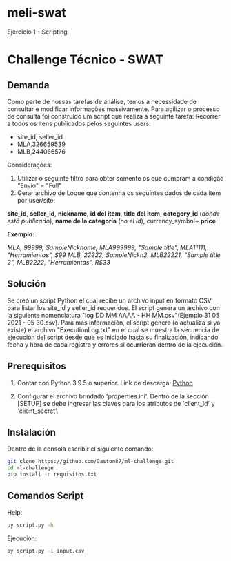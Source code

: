 # meli-swat
Ejercicio 1 - Scripting

# Challenge Técnico - SWAT

## Demanda
Como parte de nossas tarefas de análise, temos a necessidade de consultar e modificar informações massivamente. Para agilizar o processo de consulta foi construído um script que realiza a seguinte tarefa:
Recorrer a todos os itens publicados pelos seguintes users:
* site_id, seller_id
* MLA,326659539
* MLB,244066576

Considerações:
1. Utilizar o seguinte filtro para obter somente os que cumpram a condição "Envío" = "Full"
2. Gerar archivo de Loque que contenha os seguintes dados de cada item por user/site:

**site_id**, **seller_id**, **nickname**, **id del ítem**, **title del item**, **category_id** (_donde está
publicado_), **name de la categoría** (_no el id_), currency_symbol+ **price**


**Exemplo:**

_MLA, 99999, SampleNickname, MLA999999, "Sample title", MLA11111, "Herramientas", $99
MLB, 22222, SampleNickn2, MLB22221, "Sample title 2", MLB2222, "Herramientas", R$33_


## Solución

Se creó un script Python el cual recibe un archivo input en formato CSV para listar los site_id y seller_id requeridos. El script genera un archivo con la siguiente nomenclatura "log DD MM AAAA - HH MM.csv"(Ejemplo 31 05 2021 - 05 30.csv). 
Para mas información, el script genera (o actualiza si ya existe) el archivo "ExecutionLog.txt" en el cual se muestra la secuencia de ejecución del script desde que es iniciado hasta su finalización, indicando fecha y hora de cada registro y errores si ocurrieran dentro de la ejecución.

## Prerequisitos

1. Contar con Python 3.9.5 o superior. Link de descarga: [Python](https://www.python.org/downloads/)

2. Configurar el archivo brindado 'properties.ini'. Dentro de la sección [SETUP] se debe ingresar las claves para los atributos de 'client_id' y 'client_secret'.

## Instalación

Dentro de la consola escribir el siguiente comando:

```bash
git clone https://github.com/Gaston87/ml-challenge.git
cd ml-challenge
pip install -r requisitos.txt
```

## Comandos Script

Help:
```bash
py script.py -h
```

Ejecución:
```bash
py script.py -i input.csv
```
